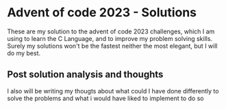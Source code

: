 # Advent of code 2023 - Solutions
These are my solution to the advent of code 2023 challenges, which I am using to learn the C Language, and to improve my problem solving skills.
Surely my solutions won't be the fastest neither the most elegant, but I will do my best.

## Post solution analysis and thoughts
I also will be writing my thougts about what could I have done differently to solve the problems and what i would have liked to implement to do so
